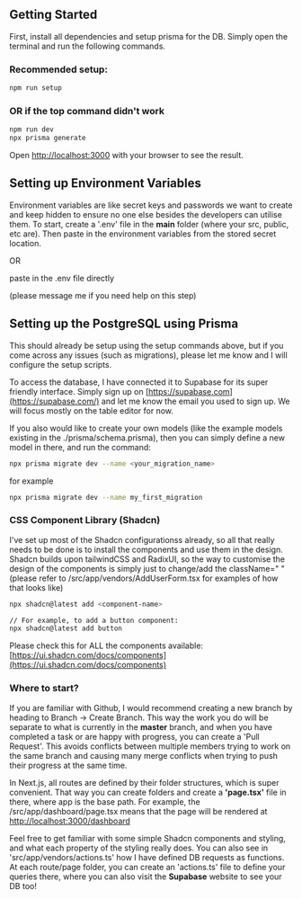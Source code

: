 

## Getting Started

First, install all dependencies and setup prisma for the DB. Simply open the terminal and run the following commands.

### Recommended setup:
```bash
npm run setup
```


### OR if the top command didn't work
```bash
npm run dev
npx prisma generate
```


Open [http://localhost:3000](http://localhost:3000) with your browser to see the result.



## Setting up Environment Variables

Environment variables are like secret keys and passwords we want to create and keep hidden to ensure no one else besides the developers can utilise them. To start, create a '.env' file in the **main** folder (where your src, public, etc are). Then paste in the environment variables from the stored secret location.

OR

paste in the .env file directly 

(please message me if you need help on this step)


## Setting up the PostgreSQL using Prisma
This should already be setup using the setup commands above, but if you come across any issues (such as migrations), please let me know and I will configure the setup scripts. 

To access the database, I have connected it to Supabase for its super friendly interface. Simply sign up on [https://supabase.com](https://supabase.com/) and let me know the email you used to sign up. We will focus mostly on the table editor for now.

If you also would like to create your own models (like the example models existing in the ./prisma/schema.prisma), then you can simply define a new model in there, and run the command:

```bash
npx prisma migrate dev --name <your_migration_name>
```
for example
```bash
npx prisma migrate dev --name my_first_migration
```
### CSS Component Library (Shadcn)

I've set up most of the Shadcn configurationss already, so all that really needs to be done is to install the components and use them in the design. Shadcn builds upon tailwindCSS and RadixUI, so the way to customise the design of the components is simply just to change/add the className=" " (please refer to /src/app/vendors/AddUserForm.tsx for examples of how that looks like)

```bash
npx shadcn@latest add <component-name>

// For example, to add a button component:
npx shadcn@latest add button
```
Please check this for ALL the components available:
[https://ui.shadcn.com/docs/components](https://ui.shadcn.com/docs/components)


### Where to start?

If you are familiar with Github, I would recommend creating a new branch by heading to Branch -> Create Branch. This way the work you do will be separate to what is currently in the **master** branch, and when you have completed a task or are happy with progress, you can create a 'Pull Request'. This avoids conflicts between multiple members trying to work on the same branch and causing many merge conflicts when trying to push their progress at the same time.

In Next.js, all routes are defined by their folder structures, which is super convenient. That way you can create folders and create a **'page.tsx'** file in there, where app is the base path.  For example, the /src/app/dashboard/page.tsx means that the page will be rendered at [http://localhost:3000/dashboard](http://localhost:3000/dashboard)

Feel free to get familiar with some simple Shadcn components and styling, and what each property of the styling really does. You can also see in 'src/app/vendors/actions.ts' how I have defined DB requests as functions. At each route/page folder, you can create an 'actions.ts' file to define your queries there, where you can also visit the **Supabase** website to see your DB too!